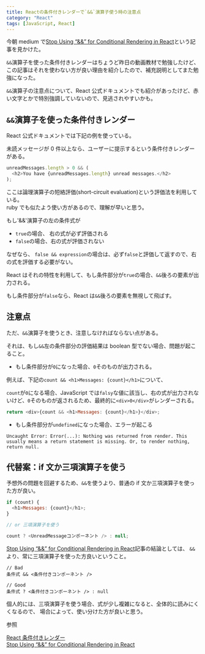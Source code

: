 ```yaml
---
title: Reactの条件付きレンダーで`&&`演算子使う時の注意点
category: "React"
tags: [JavaScript, React]
---
```


今朝 medium で[Stop Using “&&” for Conditional Rendering in React](https://medium.com/geekculture/stop-using-for-conditional-rendering-in-react-a0f7b96200f8)という記事を見かけた。

`&&`演算子を使った条件付きレンダーはちょうど昨日の動画教材で勉強したけど、この記事はそれを使わない方が良い理由を紹介したので、補充説明としてまた勉強になった。

`&&`演算子の注意点について、React 公式ドキュメントでも紹介があったけど、赤い文字とかで特別強調していないので、見逃されやすいかも。

## `&&`演算子を使った条件付きレンダー

React 公式ドキュメントでは下記の例を使っている。

未読メッセージが 0 件以上なら、ユーザーに提示するという条件付きレンダーがある。

```javascript
unreadMessages.length > 0 && (
  <h2>You have {unreadMessages.length} unread messages.</h2>
);
```

ここは論理演算子の短絡評価(short-circuit evaluation)という評価法を利用している。  
ruby でも似たよう使い方があるので、理解が早いと思う。

もし'&&'演算子の左の条件式が

- `true`の場合、 右の式が必ず評価される
- `false`の場合、右の式が評価されない

なぜなら、
`false && expression`の場合は、必ず`false`と評価して返すので、右の式を評価する必要がない。

React はそれの特性を利用して、もし条件部分が`true`の場合、`&&`後ろの要素が出力される。

もし条件部分が`false`なら、React は`&&`後ろの要素を無視して飛ばす。

## 注意点

ただ、`&&`演算子を使うとき、注意しなければならない点がある。

それは、もし`&&`左の条件部分の評価結果は boolean 型でない場合、問題が起こること。

- もし条件部分が`0`になった場合、`0`そのものが出力される。

例えば、下記の`count && <h1>Messages: {count}</h1>`について、

`count`が`0`になる場合、JavaScript では`falsy`な値に該当し、右の式が出力されないけど、`0`そのものが返されるため、最終的に`<div>0</div>`がレンダーされる。

```js
return <div>{count && <h1>Messages: {count}</h1>}</div>;
```

- もし条件部分が`undefined`になった場合、エラーが起こる

`Uncaught Error: Error(...): Nothing was returned from render. This usually means a return statement is missing. Or, to render nothing, return null.`

## 代替案：if 文か三項演算子を使う

予想外の問題を回避するため、`&&`を使うより、普通の if 文か三項演算子を使った方が良い。

```js
if (count) {
  <h1>Messages: {count}</h1>;
}

// or 三項演算子を使う

count ? <UnreadMessageコンポーネント /> : null;
```

[Stop Using “&&” for Conditional Rendering in React](https://medium.com/geekculture/stop-using-for-conditional-rendering-in-react-a0f7b96200f8)記事の結論としては、
`&&`より、常に三項演算子を使った方良いということ。

```
// Bad
条件式 && <条件付きコンポーネント />

// Good
条件式 ? <条件付きコンポーネント /> : null
```

個人的には、三項演算子を使う場合、式が少し複雑になると、全体的に読みにくくなるので、
場合によって、使い分けた方が良いと思う。

参照

[React 条件付きレンダー](https://ja.reactjs.org/docs/conditional-rendering.html)  
[Stop Using “&&” for Conditional Rendering in React](https://medium.com/geekculture/stop-using-for-conditional-rendering-in-react-a0f7b96200f8)
